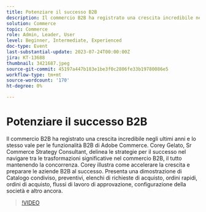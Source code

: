 ```yaml
---
title: Potenziare il successo B2B
description: Il commercio B2B ha registrato una crescita incredibile negli ultimi anni e lo stesso vale per le funzionalità B2B di Adobe Commerce. Corey Gelato, Sr Commerce Strategy Consultant, delinea le strategie per il successo nel navigare tra le trasformazioni significative nel commercio B2B, il tutto mantenendo la concorrenza. Corey illustra come accelerare la crescita e preparare le aziende B2B al successo. Presenta una dimostrazione di Catalogo condiviso, preventivi, elenchi di richieste di acquisto, ordini rapidi, ordini di acquisto, flussi di lavoro di approvazione, configurazione della società e altro ancora.
solution: Commerce
topic: Commerce
role: Admin, Leader, User
level: Beginner, Intermediate, Experienced
doc-type: Event
last-substantial-update: 2023-07-24T00:00:00Z
jira: KT-13688
thumbnail: 3421687.jpeg
source-git-commit: 45197a447b183e1be3f0c2806fe33b19780086e5
workflow-type: tm+mt
source-wordcount: '170'
ht-degree: 0%

---
```



# Potenziare il successo B2B

Il commercio B2B ha registrato una crescita incredibile negli ultimi anni e lo stesso vale per le funzionalità B2B di Adobe Commerce. Corey Gelato, Sr Commerce Strategy Consultant, delinea le strategie per il successo nel navigare tra le trasformazioni significative nel commercio B2B, il tutto mantenendo la concorrenza. Corey illustra come accelerare la crescita e preparare le aziende B2B al successo. Presenta una dimostrazione di Catalogo condiviso, preventivi, elenchi di richieste di acquisto, ordini rapidi, ordini di acquisto, flussi di lavoro di approvazione, configurazione della società e altro ancora.

>[!VIDEO](https://video.tv.adobe.com/v/3421687/?learn=on)

